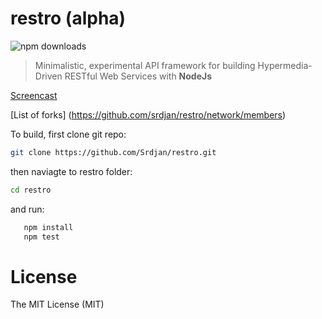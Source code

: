 # restro (alpha)

![npm downloads](https://img.shields.io/npm/dm/restro.svg)

> Minimalistic, experimental API framework
> for building Hypermedia-Driven RESTful Web Services with <b>NodeJs</b>

[Screencast](https://dl.dropboxusercontent.com/u/51491957/rest-api/v.html)

[List of forks] (https://github.com/srdjan/restro/network/members)

To build, first clone git repo:

```sh
git clone https://github.com/Srdjan/restro.git
```

then naviagte to restro folder:
   
```sh
cd restro
```

and run:

```sh
   npm install
   npm test
```

# License

The MIT License (MIT)
